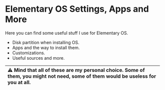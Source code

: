 # Elementary OS Settings, Apps and More

Here you can find some useful stuff I use for Elementary OS.

* Disk partition when installing OS.   
* Apps and the way to install them.   
* Customizations.   
* Useful sources and more.

| ⚠️ Mind that all of these are my personal choice. Some of them, you might not need, some of them would be useless for you at all. |
|:---|
